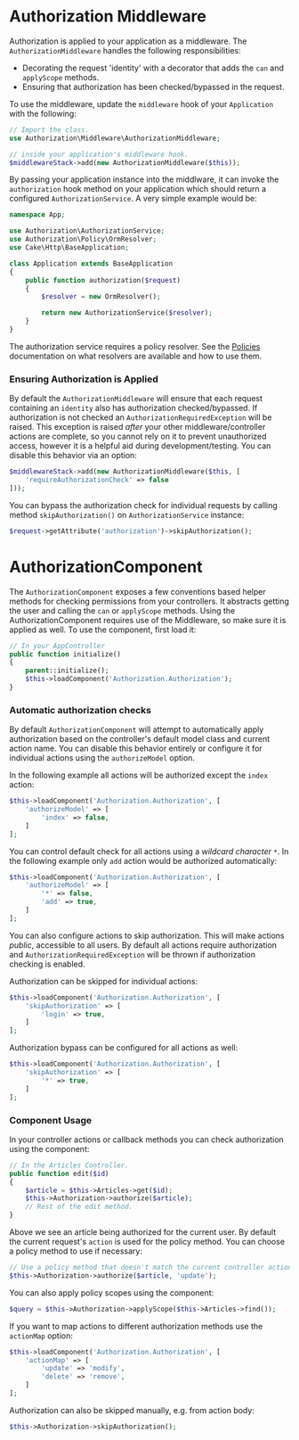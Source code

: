 # Authorization Middleware

Authorization is applied to your application as a middleware. The
`AuthorizationMiddleware` handles the following responsibilities:

* Decorating the request 'identity' with a decorator that adds the `can` and
  `applyScope` methods.
* Ensuring that authorization has been checked/bypassed in the request.

To use the middleware, update the `middleware` hook of your `Application` with
the following:

```php
// Import the class.
use Authorization\Middleware\AuthorizationMiddleware;

// inside your application's middleware hook.
$middlewareStack->add(new AuthorizationMiddleware($this));
```

By passing your application instance into the middlware, it can invoke the
``authorization`` hook method on your application which should return
a configured `AuthorizationService`. A very simple example would be:

```php
namespace App;

use Authorization\AuthorizationService;
use Authorization\Policy\OrmResolver;
use Cake\Http\BaseApplication;

class Application extends BaseApplication
{
    public function authorization($request)
    {
        $resolver = new OrmResolver();

        return new AuthorizationService($resolver);
    }
}
```

The authorization service requires a policy resolver. See the 
[Policies](./Policies.md) documentation on what resolvers are available and how
to use them.

### Ensuring Authorization is Applied

By default the `AuthorizationMiddleware` will ensure that each request
containing an `identity` also has authorization checked/bypassed. If
authorization is not checked an `AuthorizationRequiredException` will be raised.
This exception is raised *after* your other middleware/controller actions are
complete, so you cannot rely on it to prevent unauthorized access, however it is
a helpful aid during development/testing. You can disable this behavior via an
option:

```php
$middlewareStack->add(new AuthorizationMiddleware($this, [
    'requireAuthorizationCheck' => false
]));
```

You can bypass the authorization check for individual requests by calling method
`skipAuthorization()` on `AuthorizationService` instance:

```php
$request->getAttribute('authorization')->skipAuthorization();
```

# AuthorizationComponent

The `AuthorizationComponent` exposes a few conventions based helper methods for
checking permissions from your controllers. It abstracts getting the user and
calling the `can` or `applyScope` methods. Using the AuthorizationComponent
requires use of the Middleware, so make sure it is applied as well. To use the
component, first load it:

```php
// In your AppController
public function initialize()
{
    parent::initialize();
    $this->loadComponent('Authorization.Authorization');
}
```

### Automatic authorization checks

By default `AuthorizationComponent` will attempt to automatically apply
authorization based on the controller's default model class and current action
name. You can disable this behavior entirely or configure it for individual actions 
using the `authorizeModel` option.


In the following example all actions will be authorized except the `index` action:

```php
$this->loadComponent('Authorization.Authorization', [
    'authorizeModel' => [
        'index' => false,
    ]
];
```

You can control default check for all actions using a *wildcard character* `*`.
In the following example only `add` action would be authorized automatically:

```php
$this->loadComponent('Authorization.Authorization', [
    'authorizeModel' => [
        '*' => false,
        'add' => true,
    ]
];
```

You can also configure actions to skip authorization. This will make actions *public*,
accessible to all users. By default all actions require authorization and
`AuthorizationRequiredException` will be thrown if authorization checking is enabled.

Authorization can be skipped for individual actions:

```php
$this->loadComponent('Authorization.Authorization', [
    'skipAuthorization' => [
        'login' => true,
    ]
];
```

Authorization bypass can be configured for all actions as well:

```php
$this->loadComponent('Authorization.Authorization', [
    'skipAuthorization' => [
        '*' => true,
    ]
];
```

### Component Usage

In your controller actions or callback methods you can check authorization using
the component:

```php
// In the Articles Controller.
public function edit($id)
{
    $article = $this->Articles->get($id);
    $this->Authorization->authorize($article);
    // Rest of the edit method.
}
```

Above we see an article being authorized for the current user. By default the current
request's `action` is used for the policy method. You can choose
a policy method to use if necessary:

```php
// Use a policy method that doesn't match the current controller action.
$this->Authorization->authorize($article, 'update');
```

You can also apply policy scopes using the component:

```php
$query = $this->Authorization->applyScope($this->Articles->find());
```

If you want to map actions to different authorization methods use the `actionMap` option:

```php
$this->loadComponent('Authorization.Authorization', [
    'actionMap' => [
        'update' => 'modify',
        'delete' => 'remove',
    ]
];
```

Authorization can also be skipped manually, e.g. from action body:

```php
$this->Authorization->skipAuthorization();
```
